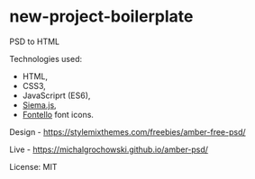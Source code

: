 # new-project-boilerplate

PSD to HTML

Technologies used:
- HTML,
- CSS3,
- JavaScriprt (ES6),
- [Siema.js](https://github.com/pawelgrzybek/siema),
- [Fontello](https://github.com/fontello/fontello) font icons.

Design - https://stylemixthemes.com/freebies/amber-free-psd/

Live - https://michalgrochowski.github.io/amber-psd/

License: MIT